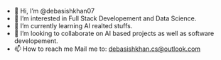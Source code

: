 - 👋 Hi, I’m @debasishkhan07
- 👀 I’m interested in Full Stack Developement and Data Science.
- 🌱 I’m currently learning AI realted stuffs.
- 💞️ I’m looking to collaborate on AI based projects as well as software developement.
- 📫 How to reach me Mail me to: debasishkhan.cs@outlook.com

<!---
debasishkhan07/debasishkhan07 is a ✨ special ✨ repository because its `README.md` (this file) appears on your GitHub profile.
You can click the Preview link to take a look at your changes.
--->
